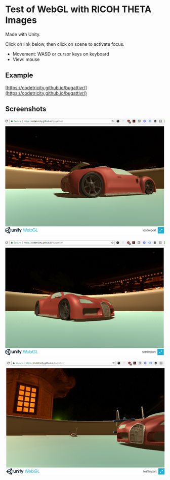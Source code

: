 # Test of WebGL with RICOH THETA Images
Made with Unity.

Click on link below, then click on scene to activate focus.

- Movement: WASD or cursor keys on keyboard
- View: mouse

## Example
[https://codetricity.github.io/bugattivr/](https://codetricity.github.io/bugattivr/)

## Screenshots

![](doc/screenshot1.png)

![](doc/screenshot2.png)

![](doc/screenshot3.png)